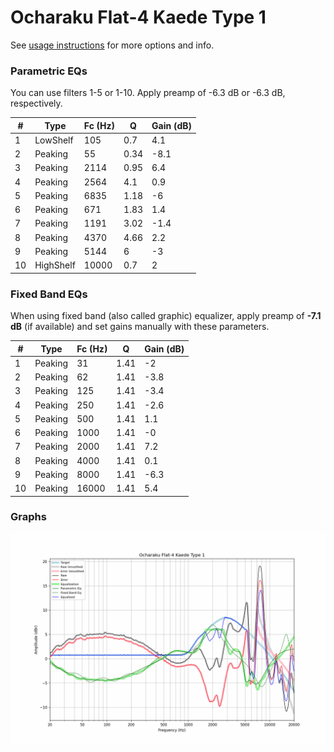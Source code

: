 # Ocharaku Flat-4 Kaede Type 1
See [usage instructions](https://github.com/jaakkopasanen/AutoEq#usage) for more options and info.

### Parametric EQs
You can use filters 1-5 or 1-10. Apply preamp of -6.3 dB or -6.3 dB, respectively.

|   # | Type      |   Fc (Hz) |    Q |   Gain (dB) |
|-----|-----------|-----------|------|-------------|
|   1 | LowShelf  |       105 | 0.7  |         4.1 |
|   2 | Peaking   |        55 | 0.34 |        -8.1 |
|   3 | Peaking   |      2114 | 0.95 |         6.4 |
|   4 | Peaking   |      2564 | 4.1  |         0.9 |
|   5 | Peaking   |      6835 | 1.18 |        -6   |
|   6 | Peaking   |       671 | 1.83 |         1.4 |
|   7 | Peaking   |      1191 | 3.02 |        -1.4 |
|   8 | Peaking   |      4370 | 4.66 |         2.2 |
|   9 | Peaking   |      5144 | 6    |        -3   |
|  10 | HighShelf |     10000 | 0.7  |         2   |

### Fixed Band EQs
When using fixed band (also called graphic) equalizer, apply preamp of **-7.1 dB** (if available) and set gains manually with these parameters.

|   # | Type    |   Fc (Hz) |    Q |   Gain (dB) |
|-----|---------|-----------|------|-------------|
|   1 | Peaking |        31 | 1.41 |        -2   |
|   2 | Peaking |        62 | 1.41 |        -3.8 |
|   3 | Peaking |       125 | 1.41 |        -3.4 |
|   4 | Peaking |       250 | 1.41 |        -2.6 |
|   5 | Peaking |       500 | 1.41 |         1.1 |
|   6 | Peaking |      1000 | 1.41 |        -0   |
|   7 | Peaking |      2000 | 1.41 |         7.2 |
|   8 | Peaking |      4000 | 1.41 |         0.1 |
|   9 | Peaking |      8000 | 1.41 |        -6.3 |
|  10 | Peaking |     16000 | 1.41 |         5.4 |

### Graphs
![](./Ocharaku%20Flat-4%20Kaede%20Type%201.png)
